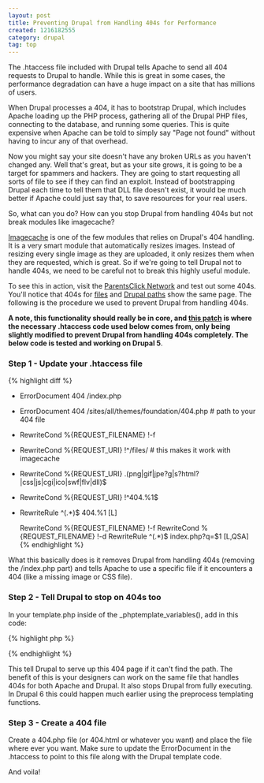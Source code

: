 ```yaml
--- 
layout: post
title: Preventing Drupal from Handling 404s for Performance
created: 1216182555
category: drupal
tag: top
---
```

The .htaccess file included with Drupal tells Apache to send all 404 requests to Drupal to handle. While this is great in some cases, the performance degradation can have a huge impact on a site that has millions of users.

When Drupal processes a 404, it has to bootstrap Drupal, which includes Apache loading up the PHP process, gathering all of the Drupal PHP files, connecting to the database, and running some queries. This is quite expensive when Apache can be told to simply say "Page not found" without having to incur any of that overhead.

Now you might say your site doesn't have any broken URLs as you haven't changed any. Well that's great, but as your site grows, it is going to be a target for spammers and hackers. They are going to start requesting all sorts of file to see if they can find an exploit. Instead of bootstrapping Drupal each time to tell them that DLL file doesn't exist, it would be much better if Apache could just say that, to save resources for your real users.

So, what can you do? How can you stop Drupal from handling 404s but not break modules like imagecache?

<a href="http://drupal.org/project/imagecache">Imagecache</a> is one of the few modules that relies on Drupal's 404 handling. It is a very smart module that automatically resizes images. Instead of resizing every single image as they are uploaded, it only resizes them when they are requested, which is great. So if we're going to tell Drupal not to handle 404s, we need to be careful not to break this highly useful module.

To see this in action, visit the <a href="http://www.parentsclick.com">ParentsClick Network</a> and test out some 404s. You'll notice that 404s for <a href="http://www.mothersclick.com/this-file-not-found.css">files</a> and <a href="http://www.mothersclick.com/no-path-here">Drupal paths</a> show the same page. The following is the procedure we used to prevent Drupal from handling 404s.

<strong>A note, this functionality should really be in core, and <a href="http://drupal.org/node/76824#comment-817492">this patch</a> is where the necessary .htaccess code used below comes from, only being slightly modified to prevent Drupal from handling 404s completely. The below code is tested and working on Drupal 5</strong>.

### Step 1 - Update your .htaccess file

{% highlight diff %}
- ErrorDocument 404 /index.php
+ ErrorDocument 404 /sites/all/themes/foundation/404.php # path to your 404 file

+  RewriteCond %{REQUEST_FILENAME} !-f
+  RewriteCond %{REQUEST_URI} !^/files/ # this makes it work with imagecache
+  RewriteCond %{REQUEST_URI} \.(png|gif|jpe?g|s?html?|css|js|cgi|ico|swf|flv|dll)$
+  RewriteCond %{REQUEST_URI} !^404.%1$
+  RewriteRule ^(.*)$ 404.%1 [L]
 
   RewriteCond %{REQUEST_FILENAME} !-f
   RewriteCond %{REQUEST_FILENAME} !-d
   RewriteRule ^(.*)$ index.php?q=$1 [L,QSA]
{% endhighlight %}

<p>What this basically does is it removes Drupal from handling 404s (removing the /index.php part) and tells Apache to use a specific file if it encounters a 404 (like a missing image or CSS file).</p>

### Step 2 - Tell Drupal to stop on 404s too
In your template.php inside of the _phptemplate_variables(), add in this code:

{% highlight php %}
<?php
// show custom 404 page
$headers = drupal_get_headers();
if (strpos($headers, 'HTTP/1.1 404') !== FALSE) {
  // make sure this path = ErrorDocument in .htaccess above
  include_once './sites/all/themes/foundation/404.php';
  exit();
}
?>   
{% endhighlight %}

<p>This tell Drupal to serve up this 404 page if it can't find the path. The benefit of this is your designers can work on the same file that handles 404s for both Apache and Drupal. It also stops Drupal from fully executing. In Drupal 6 this could happen much earlier using the preprocess templating functions.</p>

<h3>Step 3 - Create a 404 file</h3>
Create a 404.php file (or 404.html or whatever you want) and place the file where ever you want. Make sure to update the ErrorDocument in the .htaccess to point to this file along with the Drupal template code.

And voila!
